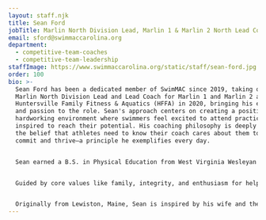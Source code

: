 ```yaml
---
layout: staff.njk
title: Sean Ford
jobTitle: Marlin North Division Lead, Marlin 1 & Marlin 2 North Lead Coach
email: sford@swimmaccarolina.org
department:
  - competitive-team-coaches
  - competitive-team-leadership
staffImage: https://www.swimmaccarolina.org/static/staff/sean-ford.jpg
order: 100
bio: >-
  Sean Ford has been a dedicated member of SwimMAC since 2019, taking over as
  Marlin North Division Lead and Lead Coach for Marlin 1 and Marlin 2 at the
  Huntersville Family Fitness & Aquatics (HFFA) in 2020, bringing his expertise
  and passion to the role. Sean's approach centers on creating a positive,
  hardworking environment where swimmers feel excited to attend practice and are
  inspired to reach their potential. His coaching philosophy is deeply rooted in
  the belief that athletes need to know their coach cares about them to fully
  commit and thrive—a principle he exemplifies every day.


  Sean earned a B.S. in Physical Education from West Virginia Wesleyan College, where he also served as a board member for the West Virginia LSC. His previous experience includes head coaching roles at PKB in West Virginia and assistant head coaching at FCA in Pennsylvania, positions that equipped him with the skills to meet athletes at their level and communicate effectively. His work has been recognized with the West Virginia Age Group Coach of the Year award, highlighting his commitment to excellence in youth swimming.


  Guided by core values like family, integrity, and enthusiasm for helping young people achieve greatness, Sean strives to provide a meaningful and supportive experience for his swimmers. For him, SwimMAC represents a community with shared ideals and an environment where athletes and coaches alike can grow. A favorite part of his SwimMAC journey has been working alongside inspiring colleagues, especially Kathy McKee, who brings both wisdom and energy to the team.


  Originally from Lewiston, Maine, Sean is inspired by his wife and the SwimMAC family. He lives by the advice, “You are going to be okay,” and the belief that “Whether you think you can or you think you can’t, you’re right.” His goal is to offer a better experience to the next generation of athletes, giving them the support, excitement, and drive that will carry them far beyond the pool.
---
```

